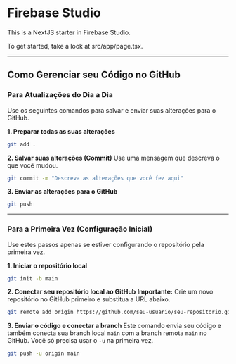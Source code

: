 # Firebase Studio

This is a NextJS starter in Firebase Studio.

To get started, take a look at src/app/page.tsx.

---

## Como Gerenciar seu Código no GitHub

### Para Atualizações do Dia a Dia

Use os seguintes comandos para salvar e enviar suas alterações para o GitHub.

**1. Preparar todas as suas alterações**
```bash
git add .
```

**2. Salvar suas alterações (Commit)**
Use uma mensagem que descreva o que você mudou.
```bash
git commit -m "Descreva as alterações que você fez aqui"
```

**3. Enviar as alterações para o GitHub**
```bash
git push
```

---

### Para a Primeira Vez (Configuração Inicial)

Use estes passos apenas se estiver configurando o repositório pela primeira vez.

**1. Iniciar o repositório local**
```bash
git init -b main
```

**2. Conectar seu repositório local ao GitHub**
**Importante:** Crie um novo repositório no GitHub primeiro e substitua a URL abaixo.
```bash
git remote add origin https://github.com/seu-usuario/seu-repositorio.git
```

**3. Enviar o código e conectar a branch**
Este comando envia seu código e também conecta sua branch local `main` com a branch remota `main` no GitHub. Você só precisa usar o `-u` na primeira vez.
```bash
git push -u origin main
```
